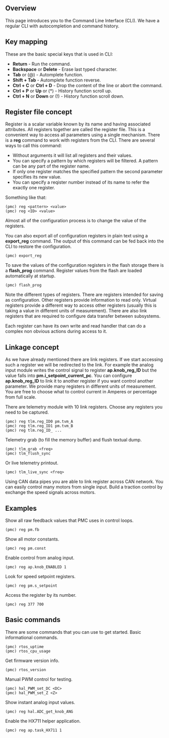 ## Overview

This page introduces you to the Command Line Interface (CLI). We have a regular
CLI with autocompletion and command history.

## Key mapping

These are the basic special keys that is used in CLI:

* **Return** - Run the command.
* **Backspace** or **Delete** - Erase last typed character.
* **Tab** or (@) - Automplete function.
* **Shift + Tab** - Automplete function reverse.
* **Ctrl + C** or **Ctrl + D** - Drop the content of the line or abort the command.
* **Ctrl + P** or **Up** or (\*) - History function scroll up.
* **Ctrl + N** or **Down** or (!) - History function scroll down.

## Register file concept

Register is a scalar variable known by its name and having associated
attributes. All registers together are called the register file. This is a
convenient way to access all parameters using a single mechanism. There is a
**reg** command to work with registers from the CLI. There are several ways to
call this command:

* Without arguments it will list all registers and their values.
* You can specify a pattern by which registers will be filtered. A pattern can
  be any part of the register name.
* If only one register matches the specified pattern the second parameter
  specifies its new value.
* You can specify a reqister number instead of its name to refer the exactly
  one register.

Something like that:

	(pmc) reg <pattern> <value>
	(pmc) reg <ID> <value>

Almost all of the configuration process is to change the value of the
registers.

You can also export all of configuration registers in plain text using a
**export_reg** command. The output of this command can be fed back into the CLI
to restore the configuration.

	(pmc) export_reg

To save the values of the configuration registers in the flash storage there is
a **flash_prog** command. Register values from the flash are loaded
automatically at startup.

	(pmc) flash_prog

Note the different types of registers. There are registers intended for saving
as configuration. Other registers provide information to read only. Virtual
registers provide a different way to access other registers (usually this is
taking a value in different units of measurement). There are also link
registers that are required to configure data transfer between subsystems.

Each register can have its own write and read handler that can do a complex non
obvious actions during access to it.

## Linkage concept

As we have already mentioned there are link registers. If we start accessing
such a register we will be redirected to the link. For example the analog input
module writes the control signal to register **ap.knob_reg_ID** but the value
falls into **pm.i_setpoint_current_pc**. You can configure **ap.knob_reg_ID**
to link it to another register if you want control another parameter. We
provide many registers in different units of measurement. You are free to
choose what to control current in Amperes or percentage from full scale.

There are telemetry module with 10 link registers. Choose any registers you
need to be captured.

	(pmc) reg tlm.reg_ID0 pm.tvm_A
	(pmc) reg tlm.reg_ID1 pm.tvm_B
	(pmc) reg tlm.reg_ID_ ...

Telemetry grab (to fill the memory buffer) and flush textual dump.

	(pmc) tlm_grab <freq>
	(pmc) tlm_flush_sync

Or live telemetry printout.

	(pmc) tlm_live_sync <freq>

Using CAN data pipes you are able to link register across CAN network. You can
easily control many motors from single input. Build a traction control by
exchange the speed signals across motors.

## Examples

Show all raw feedback values that PMC uses in control loops.

	(pmc) reg pm.fb

Show all motor constants.

	(pmc) reg pm.const

Enable control from analog input.

	(pmc) reg ap.knob_ENABLED 1

Look for speed setpoint registers.

	(pmc) reg pm.s_setpoint

Access the register by its number.

	(pmc) reg 377 700

## Basic commands

There are some commands that you can use to get started. Basic informational
commands.

	(pmc) rtos_uptime
	(pmc) rtos_cpu_usage

Get firmware version info.

    (pmc) rtos_version

Manual PWM control for testing.

	(pmc) hal_PWM_set_DC <DC>
	(pmc) hal_PWM_set_Z <Z>

Show instant analog input values.

	(pmc) reg hal.ADC_get_knob_ANG

Enable the HX711 helper application.

	(pmc) reg ap.task_HX711 1


